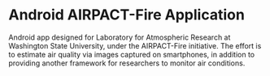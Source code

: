 # Android AIRPACT-Fire Application
Android app designed for Laboratory for Atmospheric Research at Washington State University, under the AIRPACT-Fire initiative. The effort is to estimate air quality via images captured on smartphones, in addition to providing another framework for researchers to monitor air conditions.
